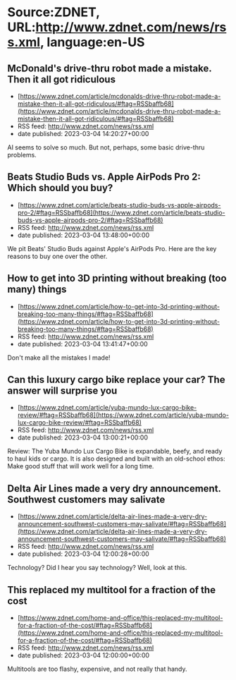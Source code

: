 # Source:ZDNET, URL:http://www.zdnet.com/news/rss.xml, language:en-US

## McDonald's drive-thru robot made a mistake. Then it all got ridiculous
 - [https://www.zdnet.com/article/mcdonalds-drive-thru-robot-made-a-mistake-then-it-all-got-ridiculous/#ftag=RSSbaffb68](https://www.zdnet.com/article/mcdonalds-drive-thru-robot-made-a-mistake-then-it-all-got-ridiculous/#ftag=RSSbaffb68)
 - RSS feed: http://www.zdnet.com/news/rss.xml
 - date published: 2023-03-04 14:20:27+00:00

AI seems to solve so much. But not, perhaps, some basic drive-thru problems.

## Beats Studio Buds vs. Apple AirPods Pro 2: Which should you buy?
 - [https://www.zdnet.com/article/beats-studio-buds-vs-apple-airpods-pro-2/#ftag=RSSbaffb68](https://www.zdnet.com/article/beats-studio-buds-vs-apple-airpods-pro-2/#ftag=RSSbaffb68)
 - RSS feed: http://www.zdnet.com/news/rss.xml
 - date published: 2023-03-04 13:48:00+00:00

We pit Beats' Studio Buds against Apple's AirPods Pro. Here are the key reasons to buy one over the other.

## How to get into 3D printing without breaking (too many) things
 - [https://www.zdnet.com/article/how-to-get-into-3d-printing-without-breaking-too-many-things/#ftag=RSSbaffb68](https://www.zdnet.com/article/how-to-get-into-3d-printing-without-breaking-too-many-things/#ftag=RSSbaffb68)
 - RSS feed: http://www.zdnet.com/news/rss.xml
 - date published: 2023-03-04 13:41:47+00:00

Don't make all the mistakes I made!

## Can this luxury cargo bike replace your car? The answer will surprise you
 - [https://www.zdnet.com/article/yuba-mundo-lux-cargo-bike-review/#ftag=RSSbaffb68](https://www.zdnet.com/article/yuba-mundo-lux-cargo-bike-review/#ftag=RSSbaffb68)
 - RSS feed: http://www.zdnet.com/news/rss.xml
 - date published: 2023-03-04 13:00:21+00:00

Review: The Yuba Mundo Lux Cargo Bike is expandable, beefy, and ready to haul kids or cargo. It is also designed and built with an old-school ethos: Make good stuff that will work well for a long time.

## Delta Air Lines made a very dry announcement. Southwest customers may salivate
 - [https://www.zdnet.com/article/delta-air-lines-made-a-very-dry-announcement-southwest-customers-may-salivate/#ftag=RSSbaffb68](https://www.zdnet.com/article/delta-air-lines-made-a-very-dry-announcement-southwest-customers-may-salivate/#ftag=RSSbaffb68)
 - RSS feed: http://www.zdnet.com/news/rss.xml
 - date published: 2023-03-04 12:00:28+00:00

Technology? Did I hear you say technology? Well, look at this.

## This replaced my multitool for a fraction of the cost
 - [https://www.zdnet.com/home-and-office/this-replaced-my-multitool-for-a-fraction-of-the-cost/#ftag=RSSbaffb68](https://www.zdnet.com/home-and-office/this-replaced-my-multitool-for-a-fraction-of-the-cost/#ftag=RSSbaffb68)
 - RSS feed: http://www.zdnet.com/news/rss.xml
 - date published: 2023-03-04 12:00:00+00:00

Multitools are too flashy, expensive, and not really that handy.

